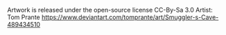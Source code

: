 Artwork is released under the open-source license CC-By-Sa 3.0
Artist: Tom Prante
https://www.deviantart.com/tomprante/art/Smuggler-s-Cave-489434510
